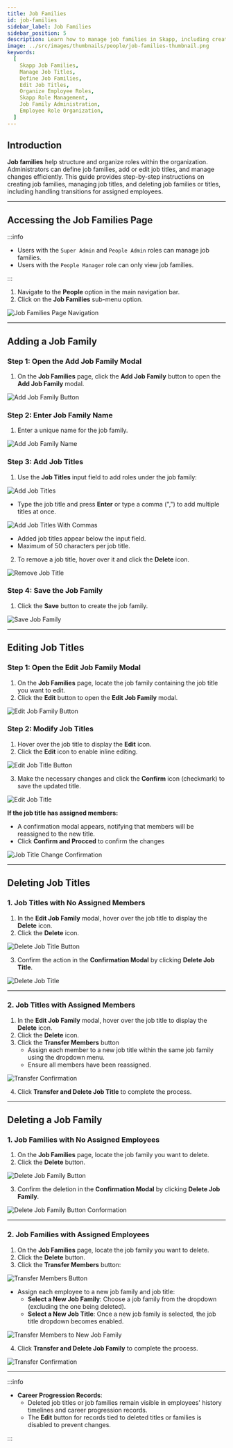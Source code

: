 ```yaml
---
title: Job Families
id: job-families
sidebar_label: Job Families
sidebar_position: 5
description: Learn how to manage job families in Skapp, including creating job families, adding or editing job titles, and efficiently organizing roles within your organization.
image: ../src/images/thumbnails/people/job-families-thumbnail.png
keywords:
  [
    Skapp Job Families,
    Manage Job Titles,
    Define Job Families,
    Edit Job Titles,
    Organize Employee Roles,
    Skapp Role Management,
    Job Family Administration,
    Employee Role Organization,
  ]
---
```


## Introduction

**Job families** help structure and organize roles within the organization. Administrators can define job families, add or edit job titles, and manage changes efficiently. This guide provides step-by-step instructions on creating job families, managing job titles, and deleting job families or titles, including handling transitions for assigned employees.

---

## Accessing the Job Families Page

:::info

- Users with the `Super Admin` and `People Admin` roles can manage job families.
- Users with the `People Manager` role can only view job families.

:::

1. Navigate to the **People** option in the main navigation bar.
2. Click on the **Job Families** sub-menu option.

![Job Families Page Navigation](../src/images/job-families/job-families-navigation.png)

---

## Adding a Job Family

### Step 1: Open the Add Job Family Modal

1. On the **Job Families** page, click the **Add Job Family** button to open the **Add Job Family** modal.

![Add Job Family Button](../src/images/job-families/add-job-family-button.png)

### Step 2: Enter Job Family Name

1. Enter a unique name for the job family.

![Add Job Family Name](../src/images/job-families/add-job-family-name.png)

### Step 3: Add Job Titles

1. Use the **Job Titles** input field to add roles under the job family:

![Add Job Titles](../src/images/job-families/add-job-titles.png)

- Type the job title and press **Enter** or type a comma (",") to add multiple titles at once.

![Add Job Titles With Commas](../src/images/job-families/add-job-titles-with-commas.png)

- Added job titles appear below the input field.
- Maximum of 50 characters per job title.

2. To remove a job title, hover over it and click the **Delete** icon.

![Remove Job Title](../src/images/job-families/remove-job-title.png)

### Step 4: Save the Job Family

1. Click the **Save** button to create the job family.

![Save Job Family](../src/images/job-families/save-job-family.png)

---

## Editing Job Titles

### Step 1: Open the Edit Job Family Modal

1. On the **Job Families** page, locate the job family containing the job title you want to edit.
2. Click the **Edit** button to open the **Edit Job Family** modal.

![Edit Job Family Button](../src/images/job-families/edit-job-family-button.png)

### Step 2: Modify Job Titles

1. Hover over the job title to display the **Edit** icon.
2. Click the **Edit** icon to enable inline editing.

![Edit Job Title Button](../src/images/job-families/edit-job-title-button.png)

3. Make the necessary changes and click the **Confirm** icon (checkmark) to save the updated title.

![Edit Job Title](../src/images/job-families/edit-job-title.png)

**If the job title has assigned members:**

- A confirmation modal appears, notifying that members will be reassigned to the new title.
- Click **Confirm and Procced** to confirm the changes

![Job Title Change Confirmation](../src/images/job-families/job-title-change-confirmation.png)

---

## Deleting Job Titles

### 1. Job Titles with No Assigned Members

1. In the **Edit Job Family** modal, hover over the job title to display the **Delete** icon.
2. Click the **Delete** icon.

![Delete Job Title Button](../src/images/job-families/delete-job-title-button.png)

3. Confirm the action in the **Confirmation Modal** by clicking **Delete Job Title**.

![Delete Job Title](../src/images/job-families/delete-job-title.png)

---

### 2. Job Titles with Assigned Members

1. In the **Edit Job Family** modal, hover over the job title to display the **Delete** icon.
2. Click the **Delete** icon.
3. Click the **Transfer Members** button
   - Assign each member to a new job title within the same job family using the dropdown menu.
   - Ensure all members have been reassigned.

![Transfer Confirmation](../src/images/job-families/transfer-to-new-title-confirmation.png)

4. Click **Transfer and Delete Job Title** to complete the process.

---

## Deleting a Job Family

### 1. Job Families with No Assigned Employees

1. On the **Job Families** page, locate the job family you want to delete.
2. Click the **Delete** button.

![Delete Job Family Button](../src/images/job-families/delete-job-family.png)

3. Confirm the deletion in the **Confirmation Modal** by clicking **Delete Job Family**.

![Delete Job Family Button Conformation](../src/images/job-families/delete-job-family-confirmation.png)

---

### 2. Job Families with Assigned Employees

1. On the **Job Families** page, locate the job family you want to delete.
2. Click the **Delete** button.
3. Click the **Transfer Members** button:

![Transfer Members Button](../src/images/job-families/transfer-to-new-job-family-button.png)

- Assign each employee to a new job family and job title:
  - **Select a New Job Family**: Choose a job family from the dropdown (excluding the one being deleted).
  - **Select a New Job Title**: Once a new job family is selected, the job title dropdown becomes enabled.

![Transfer Members to New Job Family](../src/images/job-families/transfer-to-new-job-family.png)

4. Click **Transfer and Delete Job Family** to complete the process.

![Transfer Confirmation](../src/images/job-families/transfer-to-new-job-family-confirmation.png)

---

:::info

- **Career Progression Records**:
  - Deleted job titles or job families remain visible in employees' history timelines and career progression records.
  - The **Edit** button for records tied to deleted titles or families is disabled to prevent changes.

:::
